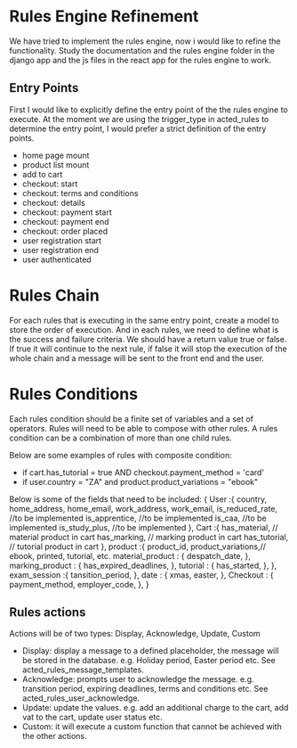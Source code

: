 # Rules Engine Refinement

We have tried to implement the rules engine, now i would like to refine the functionality. Study the documentation and the rules engine folder in the django app and the js files in the react app for the rules engine to work.  

## Entry Points

First I would like to explicitly define the entry point of the the rules engine to execute.
At the moment we are using the trigger_type in acted_rules to determine the entry point, I would prefer a strict definition of the entry points.

- home page mount
- product list mount
- add to cart
- checkout: start
- checkout: terms and conditions 
- checkout: details
- checkout: payment start
- checkout: payment end
- checkout: order placed
- user registration start
- user registration end
- user authenticated

# Rules Chain
For each rules that is executing in the same entry point, create a model to store the order of execution.
And in each rules, we need to define what is the success and failure criteria. We should have a return value true or false.
If true it will continue to the next rule, if false it will stop the execution of the whole chain and a message will be sent to the front end and the user.

# Rules Conditions
Each rules condition should be a finite set of variables and a set of operators.
Rules will need to be able to compose with other rules. A rules condition can be a combination of more than one child rules.

Below are some examples of rules with composite condition:

- if cart.has_tutorial = true AND checkout.payment_method = 'card'
- if user.country = "ZA" and product.product_variations = "ebook"

Below is some of the fields that need to be included:
{
    User :{
        country,
        home_address,
        home_email,
        work_address,
        work_email,
        is_reduced_rate, //to be implemented
        is_apprentice, //to be implemented
        is_caa, //to be implemented
        is_study_plus, //to be implemented
    },
    Cart :{
        has_material, // material product in cart
        has_marking, // marking product in cart
        has_tutorial, // tutorial product in cart
    },
    product :{
        product_id,
        product_variations,// ebook, printed, tutorial, etc.
        material_product : {
            despatch_date,
        },
        marking_product : {
            has_expired_deadlines,
        },
        tutorial : {
            has_started,
        },
    },
    exam_session :{
        tansition_period,
    },
    date : {
        xmas,
        easter,
    },
    Checkout : {
        payment_method,
        employer_code,
    },
}

## Rules actions

Actions will be of two types: Display, Acknowledge, Update, Custom

- Display: display a message to a defined placeholder, the message will be stored in the database. e.g. Holiday period, Easter period etc. See acted_rules_message_templates.
- Acknowledge: prompts user to acknowledge the message. e.g. transition period, expiring deadlines, terms and conditions etc. See acted_rules_user_acknowledge.
- Update: update the values. e.g. add an additional charge to the cart, add vat to the cart, update user status etc.
- Custom: it will execute a custom function that cannot be achieved with the other actions.
